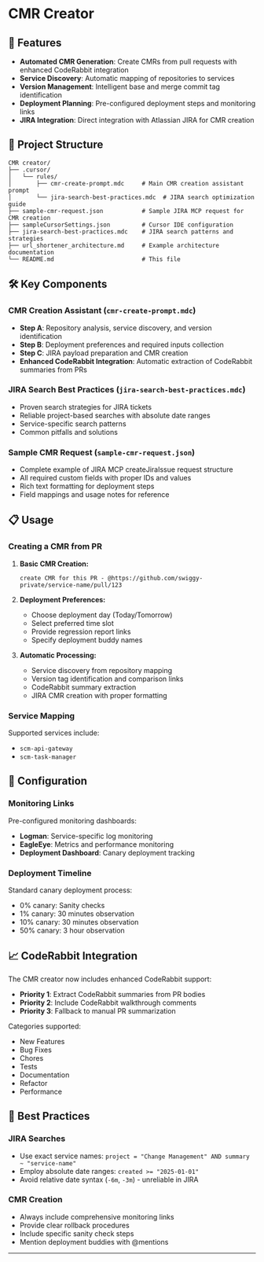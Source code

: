 # CMR Creator

## 🚀 Features

- **Automated CMR Generation**: Create CMRs from pull requests with enhanced CodeRabbit integration
- **Service Discovery**: Automatic mapping of repositories to services
- **Version Management**: Intelligent base and merge commit tag identification
- **Deployment Planning**: Pre-configured deployment steps and monitoring links
- **JIRA Integration**: Direct integration with Atlassian JIRA for CMR creation

## 📁 Project Structure

```
CMR creator/
├── .cursor/
│   └── rules/
│       ├── cmr-create-prompt.mdc     # Main CMR creation assistant prompt
│       └── jira-search-best-practices.mdc  # JIRA search optimization guide
├── sample-cmr-request.json           # Sample JIRA MCP request for CMR creation
├── sampleCursorSettings.json         # Cursor IDE configuration
├── jira-search-best-practices.mdc    # JIRA search patterns and strategies
├── url_shortener_architecture.md     # Example architecture documentation
└── README.md                         # This file
```

## 🛠️ Key Components

### CMR Creation Assistant (`cmr-create-prompt.mdc`)
- **Step A**: Repository analysis, service discovery, and version identification
- **Step B**: Deployment preferences and required inputs collection
- **Step C**: JIRA payload preparation and CMR creation
- **Enhanced CodeRabbit Integration**: Automatic extraction of CodeRabbit summaries from PRs

### JIRA Search Best Practices (`jira-search-best-practices.mdc`)
- Proven search strategies for JIRA tickets
- Reliable project-based searches with absolute date ranges
- Service-specific search patterns
- Common pitfalls and solutions

### Sample CMR Request (`sample-cmr-request.json`)
- Complete example of JIRA MCP createJiraIssue request structure
- All required custom fields with proper IDs and values
- Rich text formatting for deployment steps
- Field mappings and usage notes for reference

## 📋 Usage

### Creating a CMR from PR

1. **Basic CMR Creation:**
   ```
   create CMR for this PR - @https://github.com/swiggy-private/service-name/pull/123
   ```

2. **Deployment Preferences:**
   - Choose deployment day (Today/Tomorrow)
   - Select preferred time slot
   - Provide regression report links
   - Specify deployment buddy names

3. **Automatic Processing:**
   - Service discovery from repository mapping
   - Version tag identification and comparison links
   - CodeRabbit summary extraction
   - JIRA CMR creation with proper formatting

### Service Mapping

Supported services include:
- `scm-api-gateway`
- `scm-task-manager`

## 🔧 Configuration

### Monitoring Links
Pre-configured monitoring dashboards:
- **Logman**: Service-specific log monitoring
- **EagleEye**: Metrics and performance monitoring
- **Deployment Dashboard**: Canary deployment tracking

### Deployment Timeline
Standard canary deployment process:
- 0% canary: Sanity checks
- 1% canary: 30 minutes observation
- 10% canary: 30 minutes observation
- 50% canary: 3 hour observation

## 📈 CodeRabbit Integration

The CMR creator now includes enhanced CodeRabbit support:

- **Priority 1**: Extract CodeRabbit summaries from PR bodies
- **Priority 2**: Include CodeRabbit walkthrough comments
- **Priority 3**: Fallback to manual PR summarization

Categories supported:
- New Features
- Bug Fixes
- Chores
- Tests
- Documentation
- Refactor
- Performance

## 🎯 Best Practices

### JIRA Searches
- Use exact service names: `project = "Change Management" AND summary ~ "service-name"`
- Employ absolute date ranges: `created >= "2025-01-01"`
- Avoid relative date syntax (`-6m`, `-3m`) - unreliable in JIRA

### CMR Creation
- Always include comprehensive monitoring links
- Provide clear rollback procedures
- Include specific sanity check steps
- Mention deployment buddies with @mentions

---
